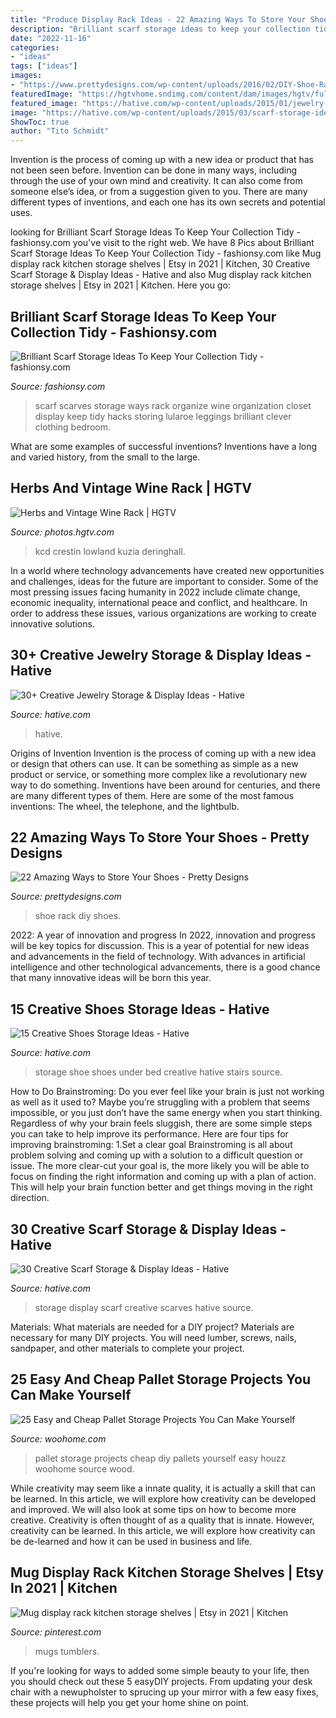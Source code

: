 ```yaml
---
title: "Produce Display Rack Ideas - 22 Amazing Ways To Store Your Shoes"
description: "Brilliant scarf storage ideas to keep your collection tidy"
date: "2022-11-16"
categories:
- "ideas"
tags: ["ideas"]
images:
- "https://www.prettydesigns.com/wp-content/uploads/2016/02/DIY-Shoe-Rack.jpg"
featuredImage: "https://hgtvhome.sndimg.com/content/dam/images/hgtv/fullset/2019/7/0/DOTY2019_Kristina-Crestin_Lowland-Farm_15.jpg.rend.hgtvcom.966.1288.suffix/1561990705054.jpeg"
featured_image: "https://hative.com/wp-content/uploads/2015/01/jewelry-storage-display-ideas/22-jewelry-storage-display-ideas.jpg"
image: "https://hative.com/wp-content/uploads/2015/03/scarf-storage-ideas/7-creative-scarf-storage-and-display-ideas.jpg"
ShowToc: true
author: "Tito Schmidt"
---
```



Invention is the process of coming up with a new idea or product that has not been seen before. Invention can be done in many ways, including through the use of your own mind and creativity. It can also come from someone else’s idea, or from a suggestion given to you. There are many different types of inventions, and each one has its own secrets and potential uses.

	

		
looking for Brilliant Scarf Storage Ideas To Keep Your Collection Tidy - fashionsy.com you've visit to the right web. We have 8 Pics about Brilliant Scarf Storage Ideas To Keep Your Collection Tidy - fashionsy.com like Mug display rack kitchen storage shelves | Etsy in 2021 | Kitchen, 30 Creative Scarf Storage &amp; Display Ideas - Hative and also Mug display rack kitchen storage shelves | Etsy in 2021 | Kitchen. Here you go:
		
    
## Brilliant Scarf Storage Ideas To Keep Your Collection Tidy - Fashionsy.com

<img loading=lazy src="https://fashionsy.com/wp-content/uploads/2017/09/scarf-storage-4.jpg" onerror="this.onerror=null;this.src='https://tse3.mm.bing.net/th?id=OIP.yrYinIHC3BrPuMknTs6rWQHaNn&amp;pid=15.1';" alt="Brilliant Scarf Storage Ideas To Keep Your Collection Tidy - fashionsy.com">

_Source: fashionsy.com_

>scarf scarves storage ways rack organize wine organization closet display keep tidy hacks storing lularoe leggings brilliant clever clothing bedroom. 

	

What are some examples of successful inventions?
Inventions have a long and varied history, from the small to the large.

    
## Herbs And Vintage Wine Rack | HGTV

<img loading=lazy src="https://hgtvhome.sndimg.com/content/dam/images/hgtv/fullset/2019/7/0/DOTY2019_Kristina-Crestin_Lowland-Farm_15.jpg.rend.hgtvcom.966.1288.suffix/1561990705054.jpeg" onerror="this.onerror=null;this.src='https://tse4.mm.bing.net/th?id=OIP.Ss3cMvjcsxDuhQvLsCeDqQHaJ4&amp;pid=15.1';" alt="Herbs and Vintage Wine Rack | HGTV">

_Source: photos.hgtv.com_

>kcd crestin lowland kuzia deringhall. 

	

In a world where technology advancements have created new opportunities and challenges, ideas for the future are important to consider. Some of the most pressing issues facing humanity in 2022 include climate change, economic inequality, international peace and conflict, and healthcare. In order to address these issues, various organizations are working to create innovative solutions.

    
## 30+ Creative Jewelry Storage &amp; Display Ideas - Hative

<img loading=lazy src="https://hative.com/wp-content/uploads/2015/01/jewelry-storage-display-ideas/22-jewelry-storage-display-ideas.jpg" onerror="this.onerror=null;this.src='https://tse2.mm.bing.net/th?id=OIP.QTYojMsHxAUaXdXwJ7jSrwHaLK&amp;pid=15.1';" alt="30+ Creative Jewelry Storage &amp; Display Ideas - Hative">

_Source: hative.com_

>hative. 

	

Origins of Invention
Invention is the process of coming up with a new idea or design that others can use. It can be something as simple as a new product or service, or something more complex like a revolutionary new way to do something. Inventions have been around for centuries, and there are many different types of them. Here are some of the most famous inventions: The wheel, the telephone, and the lightbulb.

    
## 22 Amazing Ways To Store Your Shoes - Pretty Designs

<img loading=lazy src="https://www.prettydesigns.com/wp-content/uploads/2016/02/DIY-Shoe-Rack.jpg" onerror="this.onerror=null;this.src='https://tse3.mm.bing.net/th?id=OIP.4kvVqbLNySVYgUb9EFUbGQHaJ7&amp;pid=15.1';" alt="22 Amazing Ways to Store Your Shoes - Pretty Designs">

_Source: prettydesigns.com_

>shoe rack diy shoes. 

	

2022: A year of innovation and progress
In 2022, innovation and progress will be key topics for discussion. This is a year of potential for new ideas and advancements in the field of technology. With advances in artificial intelligence and other technological advancements, there is a good chance that many innovative ideas will be born this year.

    
## 15 Creative Shoes Storage Ideas - Hative

<img loading=lazy src="https://hative.com/wp-content/uploads/2014/11/shoes-storage-ideas/9-under-bed-shoe-storage.jpg" onerror="this.onerror=null;this.src='https://tse4.mm.bing.net/th?id=OIP.CcESaHrYLJyXdwEgDSzgPQHaGi&amp;pid=15.1';" alt="15 Creative Shoes Storage Ideas - Hative">

_Source: hative.com_

>storage shoe shoes under bed creative hative stairs source. 

	

How to Do Brainstroming:
Do you ever feel like your brain is just not working as well as it used to? Maybe you’re struggling with a problem that seems impossible, or you just don’t have the same energy when you start thinking. Regardless of why your brain feels sluggish, there are some simple steps you can take to help improve its performance. Here are four tips for improving brainstroming: 
1.Set a clear goal
Brainstroming is all about problem solving and coming up with a solution to a difficult question or issue. The more clear-cut your goal is, the more likely you will be able to focus on finding the right information and coming up with a plan of action. This will help your brain function better and get things moving in the right direction. 

    
## 30 Creative Scarf Storage &amp; Display Ideas - Hative

<img loading=lazy src="https://hative.com/wp-content/uploads/2015/03/scarf-storage-ideas/7-creative-scarf-storage-and-display-ideas.jpg" onerror="this.onerror=null;this.src='https://tse2.mm.bing.net/th?id=OIP.l2aJPKQK8__Zzwv7XVX_gAHaLI&amp;pid=15.1';" alt="30 Creative Scarf Storage &amp; Display Ideas - Hative">

_Source: hative.com_

>storage display scarf creative scarves hative source. 

	

Materials: What materials are needed for a DIY project?
Materials are necessary for many DIY projects. You will need lumber, screws, nails, sandpaper, and other materials to complete your project.

    
## 25 Easy And Cheap Pallet Storage Projects You Can Make Yourself

<img loading=lazy src="http://www.woohome.com/wp-content/uploads/2015/07/pallet-storage-ideas-woohome-10.jpg" onerror="this.onerror=null;this.src='https://tse1.mm.bing.net/th?id=OIP.f0xbvbZiLnGPntnsccNoBgHaLH&amp;pid=15.1';" alt="25 Easy and Cheap Pallet Storage Projects You Can Make Yourself">

_Source: woohome.com_

>pallet storage projects cheap diy pallets yourself easy houzz woohome source wood. 

	

While creativity may seem like a innate quality, it is actually a skill that can be learned. In this article, we will explore how creativity can be developed and improved. We will also look at some tips on how to become more creative.
Creativity is often thought of as a quality that is innate. However, creativity can be learned. In this article, we will explore how creativity can be de-learned and how it can be used in business and life.

    
## Mug Display Rack Kitchen Storage Shelves | Etsy In 2021 | Kitchen

<img loading=lazy src="https://i.pinimg.com/736x/1e/0a/8f/1e0a8f526e7e5a41b3579064643393fb.jpg" onerror="this.onerror=null;this.src='https://tse1.mm.bing.net/th?id=OIP.pM3sEda8WhvgRb64TLxYNQHaKA&amp;pid=15.1';" alt="Mug display rack kitchen storage shelves | Etsy in 2021 | Kitchen">

_Source: pinterest.com_

>mugs tumblers. 

	

If you're looking for ways to added some simple beauty to your life, then you should check out these 5 easyDIY projects. From updating your desk chair with a newupholster to sprucing up your mirror with a few easy fixes, these projects will help you get your home shine on point.

